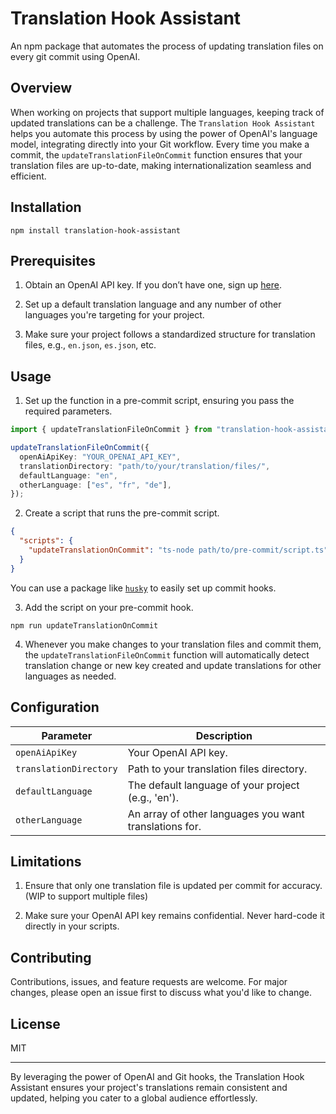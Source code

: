 # Translation Hook Assistant

An npm package that automates the process of updating translation files on every git commit using OpenAI.

## Overview

When working on projects that support multiple languages, keeping track of updated translations can be a challenge. The `Translation Hook Assistant` helps you automate this process by using the power of OpenAI's language model, integrating directly into your Git workflow. Every time you make a commit, the `updateTranslationFileOnCommit` function ensures that your translation files are up-to-date, making internationalization seamless and efficient.

## Installation

```
npm install translation-hook-assistant
```

## Prerequisites

1. Obtain an OpenAI API key. If you don’t have one, sign up [here](https://beta.openai.com/signup/).

2. Set up a default translation language and any number of other languages you're targeting for your project.

3. Make sure your project follows a standardized structure for translation files, e.g., `en.json`, `es.json`, etc.

## Usage

1. Set up the function in a pre-commit script, ensuring you pass the required parameters.

```typescript
import { updateTranslationFileOnCommit } from "translation-hook-assistant";

updateTranslationFileOnCommit({
  openAiApiKey: "YOUR_OPENAI_API_KEY",
  translationDirectory: "path/to/your/translation/files/",
  defaultLanguage: "en",
  otherLanguage: ["es", "fr", "de"],
});
```

2. Create a script that runs the pre-commit script.

```json
{
  "scripts": {
    "updateTranslationOnCommit": "ts-node path/to/pre-commit/script.ts"
  }
}
```

You can use a package like [`husky`](https://www.npmjs.com/package/husky) to easily set up commit hooks.

3. Add the script on your pre-commit hook.

```
npm run updateTranslationOnCommit
```

4. Whenever you make changes to your translation files and commit them, the `updateTranslationFileOnCommit` function will automatically detect translation change or new key created and update translations for other languages as needed.

## Configuration

| Parameter              | Description                                            |
| ---------------------- | ------------------------------------------------------ |
| `openAiApiKey`         | Your OpenAI API key.                                   |
| `translationDirectory` | Path to your translation files directory.              |
| `defaultLanguage`      | The default language of your project (e.g., 'en').     |
| `otherLanguage`        | An array of other languages you want translations for. |

## Limitations

1. Ensure that only one translation file is updated per commit for accuracy. (WIP to support multiple files)

2. Make sure your OpenAI API key remains confidential. Never hard-code it directly in your scripts.

## Contributing

Contributions, issues, and feature requests are welcome. For major changes, please open an issue first to discuss what you'd like to change.

## License

MIT

---

By leveraging the power of OpenAI and Git hooks, the Translation Hook Assistant ensures your project's translations remain consistent and updated, helping you cater to a global audience effortlessly.
